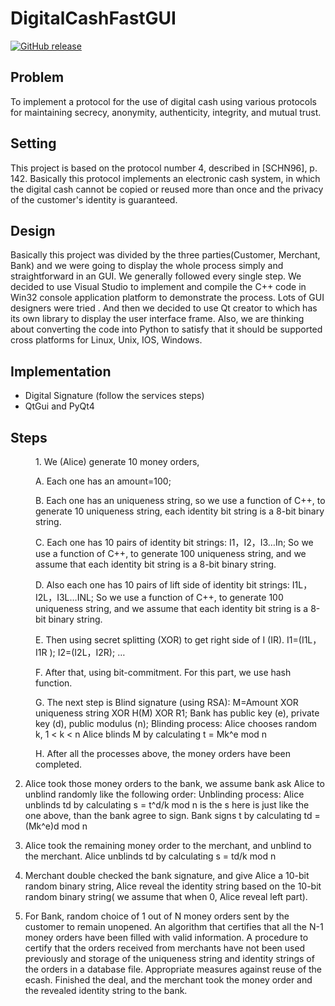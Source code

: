 # DigitalCashFastGUI

[![GitHub release](https://img.shields.io/badge/DigtalCash-v1.0-green.svg)](https://github.com/rapsoulhaonan/digital-cash-fast-GUI/releases)

## Problem

To implement a protocol for the use of digital cash using various protocols for maintaining secrecy, anonymity, authenticity, integrity, and mutual trust.

## Setting

This project is based on the protocol number 4, described in [SCHN96], p. 142. Basically this protocol implements an electronic cash system, in which the digital cash cannot be copied or reused more than once and the privacy of the customer's identity is guaranteed.

## Design

Basically this project was divided by the three parties(Customer, Merchant, Bank) and we were going to display the whole process simply and straightforward in an GUI. We generally followed every single step. We decided to use Visual Studio to implement and compile the C++ code in Win32 console application platform to demonstrate the process. Lots of GUI designers were tried . And then we decided to use Qt creator to which has its own library to display the user interface frame. Also, we are thinking about converting the code into Python to satisfy that it should be supported cross platforms for Linux, Unix, IOS, Windows. 

## Implementation

-	Digital Signature (follow the services steps)
-	QtGui and PyQt4

## Steps

<dl>
<dd>
1.	We (Alice) generate 10 money orders, 

A.	Each one has an amount=100;

B.	Each one has an uniqueness string, so we use a function of C++, to generate 10 uniqueness string, each identity bit string is a 8-bit binary string. 

C.	Each one has 10 pairs of identity bit strings: I1，I2，I3…In; So we use a function of C++, to generate 100 uniqueness string, and we assume that each identity bit string is a 8-bit binary string.

D.	Also each one has 10 pairs of lift side of identity bit strings: I1L，I2L，I3L…INL; So we use a function of C++, to generate 100 uniqueness string, and we assume that each identity bit string is a 8-bit binary string. 

E.	Then using secret splitting (XOR) to get right side of I (IR). I1=(I1L，I1R ); I2=(I2L，I2R); …

F.	After that, using bit-commitment. For this part, we use hash function.

G.	The next step is Blind signature (using RSA):
M=Amount XOR uniqueness string XOR H(M) XOR R1;
      Bank has public key (e), private key (d), public modulus (n);
      Blinding process:
      Alice chooses random k, 1 < k < n
      Alice blinds M by calculating
t = Mk^e mod n

H.	After all the processes above, the money orders have been completed.

</dl>
</dd>

2.	Alice took those money orders to the bank, we assume bank ask Alice to unblind randomly like the following order:
Unblinding process:
Alice unblinds td by calculating
	s = t^d/k mod n
is the s here is just like the one above, than the bank agree to sign.
Bank signs t by calculating
		td = (Mk^e)d mod n

3.	Alice took the remaining money order to the merchant, and unblind to the merchant.
Alice unblinds td by calculating
s = td/k mod n

4.	Merchant double checked the bank signature, and give Alice a 10-bit random binary string, Alice reveal the identity string based on the 10-bit random binary string( we assume that when 0, Alice reveal left part).

5.	For Bank, random choice of 1 out of N money orders sent by the customer to remain unopened. An algorithm that certifies that all the N-1 money orders have been filled with valid information. A procedure to certify that the orders received from merchants have not been used previously and storage of the uniqueness string and identity strings of the orders in a database file. Appropriate measures against reuse of the ecash. Finished the deal, and the merchant took the money order and the revealed identity string to the bank. 
